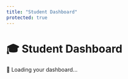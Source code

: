 ```yaml
---
title: "Student Dashboard"
protected: true
---
```


# 🎓 Student Dashboard

<div id="debugBanner" style="display: none;" class="debug-banner">
    <strong>🔍 DEBUG MODE</strong>
    <span id="debugInfo"></span>
    <button onclick="exitDebugMode()">Exit Debug Mode</button>
</div>

<div id="studentDashboard">
<!-- Loading State -->
<div id="loadingState">
<div class="loading-message">
<p>🔄 Loading your dashboard...</p>
</div>
</div>

<!-- Main Dashboard (hidden initially) -->
<div id="dashboardContent" style="display: none;">

<!-- Student Header -->
<div class="dashboard-header">
<h2>Welcome back, <span id="studentName">Student</span>!</h2>
<p class="student-info">
<span id="githubUsername"></span> | 
<span id="className"></span>
</p>
</div>


<!-- Upcoming Work -->
<div class="dashboard-section upcoming-work">
<h3>📌 Upcoming Assignments</h3>
<div id="upcomingList" class="upcoming-list">
<p>Loading assignments...</p>
</div>
</div>

<!-- Recent Grades -->
<div class="dashboard-section recent-grades">
<h3>✅ Recent Grades</h3>
<div id="recentGradesList" class="grades-list">
<p>Loading recent grades...</p>
</div>
</div>

<!-- Quick Actions -->
<div class="dashboard-section quick-actions">
<h3>⚡ Quick Actions</h3>
<div class="action-buttons">
<button onclick="navigateToGrades()">📊 View All Grades</button>
<button onclick="navigateToSubmit()">📤 Submit Assignment</button>
<button onclick="navigateToNotes()">📚 Class Notes</button>
</div>
</div>
</div>

<!-- Error State -->
<div id="errorState" style="display: none;">
<div class="error-message">
<h3>⚠️ Unable to Load Dashboard</h3>
<p id="errorMessage"></p>
<button onclick="window.location.reload()">🔄 Retry</button>
</div>
</div>
</div>

<script>
// Main dashboard initialization
document.addEventListener('DOMContentLoaded', function() {
    setTimeout(() => {
        initializeStudentDashboard();
    }, 500); // Small delay for auth state to be ready
});

async function initializeStudentDashboard() {
    // Check for debug session first - but validate it's legitimate
    const debugSession = sessionStorage.getItem('professor_debug_session');
    let targetStudentId = null;
    
    if (debugSession) {
        try {
            const session = JSON.parse(debugSession);
            
            // Check expiration
            if (new Date(session.expires_at) < new Date()) {
                sessionStorage.removeItem('professor_debug_session');
                console.log('Debug session expired, removed');
            } else {
                // Validate that the current user is actually a professor
                const userContext = window.authState?.userContext;
                if (!userContext || !userContext.is_professor) {
                    // Not a professor - remove debug session to prevent data leakage
                    sessionStorage.removeItem('professor_debug_session');
                    console.warn('Debug session found but user is not a professor - removing session');
                } else {
                    // Valid professor debug session
                    document.getElementById('debugBanner').style.display = 'block';
                    document.getElementById('debugInfo').textContent = 
                        session.mode === 'self' 
                            ? 'Viewing as Professor (test data)' 
                            : `Viewing as Student ID: ${session.target_student_id}`;
                    
                    targetStudentId = session.mode === 'self' ? null : session.target_student_id;
                    console.log('Valid professor debug session active');
                }
            }
        } catch (error) {
            // Invalid debug session format
            sessionStorage.removeItem('professor_debug_session');
            console.warn('Invalid debug session format, removed');
        }
    }
    
    try {
        // Check authentication
        if (!window.authState || !window.authState.isAuthenticated) {
            showError('Please log in to view your dashboard');
            return;
        }
        
        // The framework's authState.client should already be initialized and authenticated
        
        // Load all dashboard data
        await Promise.all([
            loadStudentInfo(targetStudentId),
            loadUpcomingWork(),
            loadRecentGrades(targetStudentId)
        ]);
        
        // Show dashboard
        document.getElementById('loadingState').style.display = 'none';
        document.getElementById('dashboardContent').style.display = 'block';
        
    } catch (error) {
        console.error('Dashboard initialization failed:', error);
        showError(error.message);
    }
}

async function loadStudentInfo(targetStudentId) {
    const user = window.authState?.user;
    const userContext = window.authState?.userContext;
    
    if (user && userContext) {
        document.getElementById('studentName').textContent = 
            userContext.full_name || user.email?.split('@')[0] || 'Student';
        document.getElementById('githubUsername').textContent = 
            `@${userContext.github_username || 'unknown'}`;
        document.getElementById('className').textContent = 
            userContext.class_title || 'Class';
    }
}


async function loadUpcomingWork() {
    try {
        // Use the framework's authenticated Supabase client
        if (!window.authState?.client) {
            console.warn('Framework Supabase client not available');
            document.getElementById('upcomingList').innerHTML = '<p>Unable to load upcoming assignments</p>';
            return;
        }
        
        const studentId = window.authState?.user?.id;
        if (!studentId) {
            document.getElementById('upcomingList').innerHTML = '<p>Unable to determine student ID</p>';
            return;
        }
        
        // Get all current items with due dates in the future
        const { data: allItems, error: itemsError } = await window.authState.client
            .from('items')
            .select('id, title, points, due_date, constituent_slug')
            .gt('due_date', new Date().toISOString())
            .eq('is_current', true)
            .order('due_date', { ascending: true });
        
        if (itemsError || !allItems) {
            console.warn('Error loading items:', itemsError);
            document.getElementById('upcomingList').innerHTML = '<p>Unable to load assignments</p>';
            return;
        }
        
        // Get student's submissions to filter out completed items
        const { data: submissions, error: submissionsError } = await window.authState.client
            .from('student_submissions')
            .select('item_id')
            .eq('student_id', studentId);
        
        if (submissionsError) {
            console.warn('Error loading submissions:', submissionsError);
        }
        
        // Filter out items the student has already submitted
        const submittedItemIds = new Set((submissions || []).map(s => s.item_id));
        const upcomingItems = allItems.filter(item => !submittedItemIds.has(item.id)).slice(0, 5);
        
        if (upcomingItems.length > 0) {
            displayUpcomingWork(upcomingItems);
        } else {
            document.getElementById('upcomingList').innerHTML = '<p>No upcoming assignments found</p>';
        }
    } catch (error) {
        console.error('Failed to load upcoming work:', error);
        document.getElementById('upcomingList').innerHTML = '<p>Unable to load upcoming assignments</p>';
    }
}

async function loadRecentGrades(targetStudentId) {
    try {
        // Use the framework's authenticated Supabase client
        if (!window.authState?.client) {
            console.warn('Framework Supabase client not available');
            document.getElementById('recentGradesList').innerHTML = '<p>Unable to load recent grades</p>';
            return;
        }
        
        const studentId = targetStudentId || window.authState?.user?.id;
        if (!studentId) {
            document.getElementById('recentGradesList').innerHTML = '<p>Unable to determine student ID</p>';
            return;
        }
        
        const { data: submissions, error } = await window.authState.client
            .from('student_submissions')
            .select(`
                id,
                item_id,
                raw_score,
                adjusted_score,
                graded_at,
                items!inner (title, points, is_current)
            `)
            .eq('student_id', studentId)
            .eq('items.is_current', true)
            .not('graded_at', 'is', null)
            .order('graded_at', { ascending: false })
            .limit(5);
        
        if (!error && submissions) {
            displayRecentGrades(submissions);
        } else {
            console.warn('No recent grades found or error:', error);
            document.getElementById('recentGradesList').innerHTML = '<p>No graded items yet</p>';
        }
    } catch (error) {
        console.error('Failed to load recent grades:', error);
        document.getElementById('recentGradesList').innerHTML = '<p>Unable to load recent grades</p>';
    }
}


function displayUpcomingWork(items) {
    const container = document.getElementById('upcomingList');
    
    if (items.length === 0) {
        container.innerHTML = '<p>No upcoming assignments</p>';
        return;
    }
    
    container.innerHTML = items.map(item => {
        const dueDate = new Date(item.due_date);
        const daysUntil = Math.ceil((dueDate - new Date()) / (1000 * 60 * 60 * 24));
        const urgency = daysUntil <= 1 ? 'urgent' : daysUntil <= 3 ? 'soon' : '';
        
        return `
            <div class="upcoming-item ${urgency}">
                <div class="item-info">
                    <strong>${item.title}</strong>
                    <span class="points">${item.points} pts</span>
                </div>
                <div class="due-info">
                    Due: ${dueDate.toLocaleDateString()}
                    ${daysUntil === 0 ? '(Today!)' : daysUntil === 1 ? '(Tomorrow)' : `(${daysUntil} days)`}
                </div>
            </div>
        `;
    }).join('');
}

function displayRecentGrades(submissions) {
    const container = document.getElementById('recentGradesList');
    
    if (submissions.length === 0) {
        container.innerHTML = '<p>No graded items yet</p>';
        return;
    }
    
    container.innerHTML = submissions.map(sub => {
        const score = sub.adjusted_score || sub.raw_score;
        const maxPoints = sub.items?.points || 100;
        const percentage = ((score / maxPoints) * 100).toFixed(1);
        
        return `
            <div class="grade-item">
                <div class="grade-info">
                    <strong>${sub.items?.title || 'Unknown'}</strong>
                    <span class="score">${score}/${maxPoints} (${percentage}%)</span>
                </div>
                <div class="grade-date">
                    ${new Date(sub.graded_at).toLocaleDateString()}
                </div>
            </div>
        `;
    }).join('');
}

// Navigation functions
function navigateToGrades() {
    // Use relative URL to work in all environments
    window.location.href = '../my-grades/';
}

function navigateToSubmit() {
    // Use relative URL to work in all environments
    window.location.href = '../upload/';
}

function navigateToNotes() {
    // Use relative URL to work in all environments  
    window.location.href = '../class_notes/';
}

function showError(message) {
    document.getElementById('loadingState').style.display = 'none';
    document.getElementById('dashboardContent').style.display = 'none';
    document.getElementById('errorState').style.display = 'block';
    document.getElementById('errorMessage').textContent = message;
}

// Keep existing debug mode functions
function exitDebugMode() {
    sessionStorage.removeItem('professor_debug_session');
    const baseUrl = window.location.origin + (window.location.pathname.split('/').slice(0, 2).join('/'));
    window.location.href = `${baseUrl}/dashboard/`;
}

function exitDebugMode() {
    sessionStorage.removeItem('professor_debug_session');
    const baseUrl = window.location.origin + (window.location.pathname.split('/').slice(0, 2).join('/'));
    window.location.href = `${baseUrl}/dashboard/`;
}
</script>

<!-- Additional styling for debug banner -->
<style>
.debug-banner {
    background-color: var(--eva-orange-primary);
    color: var(--bg-color);
    padding: 10px 20px;
    margin: 10px 0;
    border-radius: 6px;
    font-weight: bold;
    text-align: center;
    box-shadow: 0 2px 8px rgba(239, 134, 68, 0.3);
}

.debug-banner button {
    background-color: var(--bg-color);
    color: var(--eva-orange-primary);
    border: none;
    padding: 5px 10px;
    border-radius: 4px;
    margin-left: 10px;
    cursor: pointer;
    font-size: 0.9em;
}

.debug-banner button:hover {
    background-color: var(--surface-color);
}

.grade-widget {
    display: flex;
    gap: 20px;
    flex-wrap: wrap;
}

.grade-item {
    background-color: var(--elevated-color);
    padding: 15px;
    border-radius: 6px;
    border: 1px solid var(--border-default);
    flex: 1;
    min-width: 200px;
}

.grade-label {
    display: block;
    color: var(--text-secondary);
    font-size: 0.9em;
    margin-bottom: 5px;
}

.grade-value {
    display: block;
    color: var(--eva-cyan-primary);
    font-size: 1.5em;
    font-weight: bold;
}

.error {
    color: var(--eva-red-accent);
    font-style: italic;
}
</style>